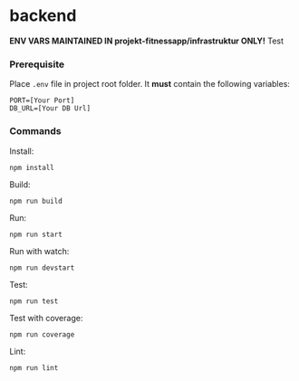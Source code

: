 # backend
**ENV VARS MAINTAINED IN projekt-fitnessapp/infrastruktur ONLY!**
Test

### Prerequisite

Place ```.env``` file in project root folder. It **must** contain the following variables:
```
PORT=[Your Port]
DB_URL=[Your DB Url]
```

### Commands

Install:
``` 
npm install
```

Build:
```
npm run build
```

Run:
```
npm run start
```

Run with watch:
```
npm run devstart
```

Test:
```
npm run test
```

Test with coverage:
```
npm run coverage
```

Lint:
```
npm run lint
```
